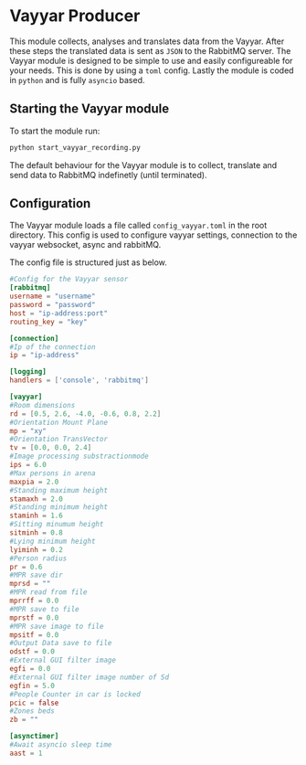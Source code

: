 # Vayyar Producer
<!--
Text here
-->
This module collects, analyses and translates data from the Vayyar. After these steps the translated data is sent as `JSON` to the RabbitMQ server.
The Vayyar module is designed to be simple to use and easily configureable for your needs. This is done by using a `toml` config. Lastly the module is coded in `python` and is fully `asyncio` based.

## Starting the Vayyar module

To start the module run:

```bash
python start_vayyar_recording.py
```
The default behaviour for the Vayyar module is to collect, translate and send data to RabbitMQ indefinetly (until terminated).


## Configuration
The Vayyar module loads a file called `config_vayyar.toml` in the root directory.
This config is used to configure vayyar settings, connection to the vayyar websocket, async and rabbitMQ.

The config file is structured just as below.


```toml
#Config for the Vayyar sensor
[rabbitmq]
username = "username"
password = "password"
host = "ip-address:port"
routing_key = "key"

[connection]
#Ip of the connection
ip = "ip-address"

[logging]
handlers = ['console', 'rabbitmq']

[vayyar]
#Room dimensions
rd = [0.5, 2.6, -4.0, -0.6, 0.8, 2.2]
#Orientation Mount Plane
mp = "xy"
#Orientation TransVector
tv = [0.0, 0.0, 2.4]
#Image processing substractionmode
ips = 6.0
#Max persons in arena
maxpia = 2.0
#Standing maximum height
stamaxh = 2.0
#Standing minimum height
staminh = 1.6
#Sitting minumum height
sitminh = 0.8
#Lying minimum height
lyiminh = 0.2
#Person radius
pr = 0.6
#MPR save dir
mprsd = ""
#MPR read from file
mprrff = 0.0
#MPR save to file
mprstf = 0.0
#MPR save image to file
mpsitf = 0.0
#Output Data save to file
odstf = 0.0
#External GUI filter image
egfi = 0.0 
#External GUI filter image number of Sd
egfin = 5.0
#People Counter in car is locked
pcic = false
#Zones beds
zb = ""

[asynctimer]
#Await asyncio sleep time
aast = 1
```

